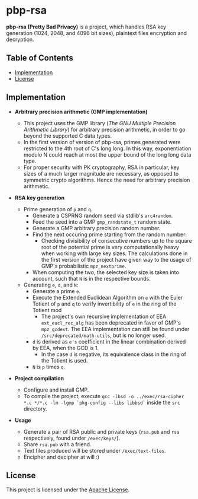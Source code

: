# pbp-rsa
**pbp-rsa (Pretty Bad Privacy)** is a project, which handles RSA key generation (1024, 2048, and 4096 bit sizes), plaintext files encryption and decryption.

## Table of Contents
- [Implementation](#implementation)
- [License](#license)

## Implementation
- **Arbitrary precision arithmetic (GMP implementation)**
  - This project uses the GMP library (*The GNU
Multiple Precision Arithmetic Library*) for arbitrary precision arithmetic, in order to go beyond the supported C data types.
  - In the first version of version of pbp-rsa, primes generated were restricted to the 4th root of C's long long. In this way, exponentiation modulo N could reach at most the upper bound of the long long data type.
  - For proper security with PK cryptography, RSA in particular, key sizes of a much larger magnitude are necessary, as opposed to symmetric crypto algorithms. Hence the need for arbitrary precision arithmetic.


- **RSA key generation**
  - Prime generation of `p` and `q`.
    - Generate a CSPRNG random seed via stdlib's `arc4random`.
    - Feed the seed into a GMP `gmp_randstate_t` random state.
    - Generate a GMP arbitrary precision random number.
    - Find the next occuring prime starting from the random number:
      - Checking divisibility of consecutive numbers up to the square root of the potential prime is very computationally heavy when working with large key sizes. The calculations done in the first version of the project have given way to the usage of GMP's probabilistic `mpz_nextprime`.
    - When computing the two, the selected key size is taken into account, such that `N` is in the respective bounds.
  - Generating `e`, `d`, and `N`:
    - Generate a prime `e`.
    - Execute the Extended Euclidean Algorithm on `e` with the Euler Totient of `p` and `q` to verify invertibility of `e` in the ring of the Totient mod
      - The project's own recursive implementation of EEA `ext_eucl_rec_alg` has been deprecated in favor of GMP's `mpz_gcdext`. The EEA implementation can still be found under `/src/deprecated/math-utils`, but is no longer used.
    - `d` is derived as `e's` coefficient in the linear combination derived by EEA, when the GCD is 1.
      - In the case `d` is negative, its equivalence class in the ring of the Totient is used.
    - `N` is `p` times `q`.


- **Project compilation**
  - Configure and install GMP.
  - To compile the project, execute `` gcc -lbsd -o ../exec/rsa-cipher *.c */*.c -lm -lgmp `pkg-config --libs libbsd` `` inside the `src` directory.


- **Usage**
  - Generate a pair of RSA public and private keys (`rsa.pub` and `rsa` respectively, found under `/exec/keys/`).
  - Share `rsa.pub` with a friend.
  - Text files produced will be stored under `/exec/text-files`.
  - Encipher and decipher at will :)

## License
This project is licensed under the [Apache License](LICENSE).
